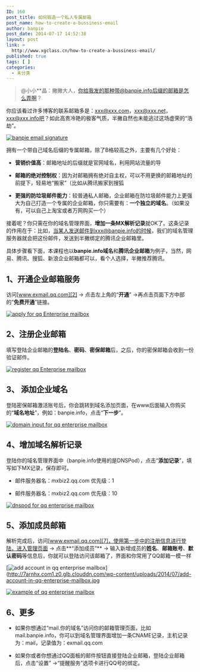 ```yaml
---
ID: 160
post_title: 如何锻造一个私人专属邮箱
post_name: how-to-create-a-bussiness-email
author: banpie
post_date: 2014-07-17 14:52:38
layout: post
link: >
  http://www.xgclass.cn/how-to-create-a-bussiness-email/
published: true
tags: [ ]
categories:
  - 未分类
---
```

> @小小**晶：撇撇大人，你给我发的那种带@banpie.info后缀的邮箱是怎么弄啊？

你应该看过许多博客的联系邮箱多是：xxx@xxx.com，xxx@xxx.net，xxx@xxx.info吧？如此高贵冷艳的极客气质，半撇自然也未能逃过这场虚荣的“浩劫”。

[![banpie email signature][1]][1]

拥有一个带自己域名后缀的专属邮箱，除了B格较高之外，主要有几个好处：

*   **营销价值高**：邮箱地址的后缀就是官网域名，利用网站流量的导

*   **邮箱的绝对控制权**：因为对邮箱拥有绝对自主权，可以不用更换的邮箱地址的前提下，轻易地“搬家”（比如从腾讯搬家到搜狐

*   **更强的防垃圾邮件能力**：较普通私人邮箱，企业邮箱在防垃圾邮件能力上更强大为自己打造一个专属的企业邮箱，你只需要有：**一个独立的域名**。（如果没有，可以自己上淘宝或者万网购买一个）

接着呢？你只需在你的域名管理界面，**增加一条MX解析记录**就OK了。这条记录的作用在于：比如，当某人发送邮件到xxx@banpie.info的时候，我们的域名管理服务器就会把这份邮件，发送到半撇绑定的腾讯企业邮箱里。

具体步骤看下面，本课程也以**banpie.info域名**和**腾讯企业邮箱**为例子，当然，网易、腾讯、搜狐、新浪企业邮箱都可以，看个人选择，半撇推荐腾讯。

## 1、开通企业邮箱服务

访问[www.exmail.qq.com][2] -> 点击左上角的“**开通**” ->再点击页面下方中部的“**免费开通**”链接。

[![apply for qq Enterprise mailbox][3]][3]

## 2、注册企业邮箱

填写登陆企业邮箱的**登陆名**、**密码**、**密保邮箱**后，之后，你的密保邮箱会收到一份验证邮件。

[![register qq Enterprise mailbox][4]][4]

## 3、 添加企业域名

登陆密保邮箱激活账号后，你会跳转到域名添加页面，在www后面输入你购买的“**域名地址**”，例如：banpie.info，点击“**下一步**”。

[![domain input for qq enterprise mailbox][5]][5]

## 4、增加域名解析记录

登陆你的域名管理界面中（banpie.info使用的是DNSPod），点击“**添加记录**”，填写如下MX记录，保存即可。

*   邮件服务器名：mxbiz2.qq.com 优先级：1

*   邮件服务器名：mxbiz2.qq.com 优先级：10

[![dnspod for qq enterprise mailbox][6]][6]

## 5、添加成员邮箱

解析完成后，访问[www.exmail.qq.com][7]，使用第一步中的注册信息进行登陆，进入管理页面 -> 点击**“添加成员”** -> 输入新增成员的**姓名**、**邮箱账号**、**默认密码**等信息后，你就可以登陆访问该邮箱了，界面和你常用了QQ邮箱一模一样

[![add account in qq enterprise mailbox][8]](http://7arnhx.com1.z0.glb.clouddn.com/wp-content/uploads/2014/07/add-account-in-qq-enterprise-mailbox.jpg

[![example of qq enterprise mailbox][9]][9]

## 6、更多

*   如果你想通过“mail.你的域名”访问你的邮箱管理页面，比如mail.banpie.info，你可以到域名管理界面增加一条CNAME记录，主机记录为：mail，记录值为：exmail.qq.com

*   如果你或者你想通过QQ面板的邮件按钮直接登陆企业邮箱，登陆企业邮箱后，点击“设置” ->“提醒服务”选项卡进行QQ号的绑定。

 [1]: http://7arnhx.com1.z0.glb.clouddn.com/wp-content/uploads/2014/07/banpie-email-signature.jpg
 [2]: http://exmail.qq.com/
 [3]: http://7arnhx.com1.z0.glb.clouddn.com/wp-content/uploads/2014/07/apply-for-qq-Enterprise-mailbox.jpg
 [4]: http://7arnhx.com1.z0.glb.clouddn.com/wp-content/uploads/2014/07/register-qq-Enterprise-mailbox.jpg
 [5]: http://7arnhx.com1.z0.glb.clouddn.com/wp-content/uploads/2014/07/domain-input-for-qq-enterprise-mailbox.jpg
 [6]: http://7arnhx.com1.z0.glb.clouddn.com/wp-content/uploads/2014/07/dnspod-for-qq-enterprise-mailbox.jpg
 [7]: http://www.exmail.qq.com/
 [8]: http://7arnhx.com1.z0.glb.clouddn.com/wp-content/uploads/2014/07/add-account-in-qq-enterprise-mailbox.jpg
 [9]: http://7arnhx.com1.z0.glb.clouddn.com/wp-content/uploads/2014/07/example-of-qq-enterprise-mailbox.jpg